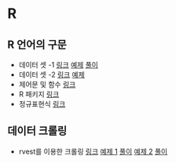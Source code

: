 # R

## R 언어의 구문

- 데이터 셋 -1 [링크](https://github.com/dj9308/R/blob/master/lecture/day1.R) [예제]([https://github.com/dj9308/R/blob/master/practice/190809/8%EC%9B%949%EC%9D%BC_1.docx](https://github.com/dj9308/R/blob/master/practice/190809/8월9일_1.docx)) [풀이](https://github.com/dj9308/R/blob/master/practice/190809/lab_01.R)
- 데이터 셋 -2 [링크](https://github.com/dj9308/R/blob/master/lecture/day2.R) [예제]()
- 제어문 및 함수 [링크](https://github.com/dj9308/R/blob/master/lecture/day3.R)
- R 패키지 [링크](https://github.com/dj9308/R/blob/master/lecture/day5.R)
- 정규표현식 [링크](https://github.com/dj9308/R/blob/master/lecture/day6.R)

## 데이터 크롤링

- rvest를 이용한 크롤링 [링크](https://github.com/dj9308/R/blob/master/lecture/day5.R) 
  [예제 1]([https://github.com/dj9308/R/blob/master/practice/190816/8%EC%9B%9416%EC%9D%BC.txt](https://github.com/dj9308/R/blob/master/practice/190816/8월16일.txt)) [풀이](https://github.com/dj9308/R/blob/master/practice/190816/movie2.R) 
  [예제 2]([https://github.com/dj9308/R/blob/master/practice/190816/8%EC%9B%9416%EC%9D%BC_2.docx](https://github.com/dj9308/R/blob/master/practice/190816/8월16일_2.docx)) [풀이]()